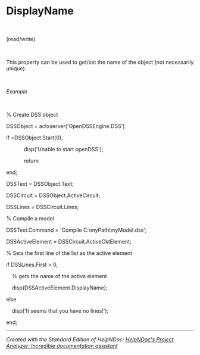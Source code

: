 # DisplayName

&nbsp;

(read/write)

&nbsp;

This property can be used to get/set the name of the object (not necessarily unique).

&nbsp;

*Example*

&nbsp;

% Create DSS object

DSSObject = actxserver('OpenDSSEngine.DSS')

if ~DSSObject.Start(0),

&nbsp; &nbsp; &nbsp; &nbsp; &nbsp; &nbsp; disp('Unable to start openDSS');

&nbsp; &nbsp; &nbsp; &nbsp; &nbsp; &nbsp; return

end;

DSSText = DSSObject.Text;

DSSCircuit = DSSObject.ActiveCircuit;

DSSLines = DSSCircuit.Lines;

% Compile a model &nbsp; &nbsp;

DSSText.Command = 'Compile C:\\myPath\\myModel.dss';

DSSActiveElement = DSSCircuit.ActiveCktElement;

% Sets the first line of the list as the active element

if DSSLines.First \> 0,

&nbsp; &nbsp; % gets the name of the active element

&nbsp; &nbsp; disp(DSSActiveElement.DisplayName);

else&nbsp;

&nbsp; &nbsp; disp('It seems that you have no lines\!');

end;

***
_Created with the Standard Edition of HelpNDoc: [HelpNDoc's Project Analyzer: Incredible documentation assistant](<https://www.helpndoc.com/feature-tour/advanced-project-analyzer/>)_
